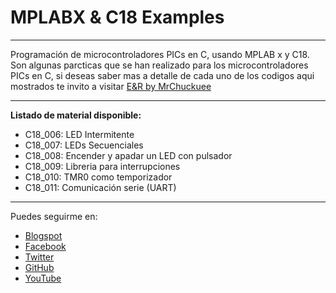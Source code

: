 # MPLABX & C18 Examples
***
Programación de microcontroladores PICs en C, usando MPLAB x y C18. Son algunas parcticas que se han realizado para los microcontroladores PICs en C, si deseas saber mas a detalle de cada uno de los codigos aqui mostrados te invito a visitar [E&R by MrChuckuee](http://mrchunckuee.blogspot.com/p/mplabx-y-c18.html)
***

**Listado de material disponible:**
- C18_006: LED Intermitente
- C18_007: LEDs Secuenciales
- C18_008: Encender y apadar un LED con pulsador
- C18_009: Libreria para interrupciones
- C18_010: TMR0 como temporizador
- C18_011: Comunicación serie (UART)

***
Puedes seguirme en:
- [Blogspot](http://mrchunckuee.blogspot.com)
- [Facebook](https://www.facebook.com/ElectronicayRobotica)
- [Twitter](https://twitter.com/MrChunckuee)
- [GitHub](https://github.com/MrChunckuee)
- [YouTube](https://www.youtube.com/user/mrchunckueepsr)
